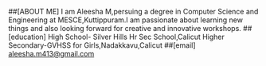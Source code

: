 ##[ABOUT ME]
I am Aleesha M,persuing a degree in Computer Science and Engineering at MESCE,Kuttippuram.I am passionate about learning new things and also looking forward for creative and innovative workshops.
##[education]
High School- Silver Hills Hr Sec School,Calicut
Higher Secondary-GVHSS for Girls,Nadakkavu,Calicut
##[email]
aleesha.m413@gmail.com
